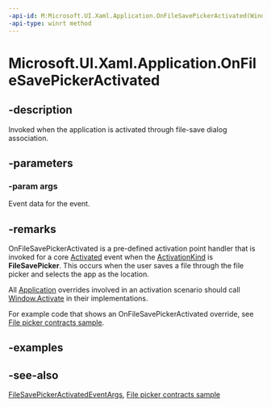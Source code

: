 ```yaml
---
-api-id: M:Microsoft.UI.Xaml.Application.OnFileSavePickerActivated(Windows.ApplicationModel.Activation.FileSavePickerActivatedEventArgs)
-api-type: winrt method
---
```


<!-- Method syntax
virtual protected void OnFileSavePickerActivated(Windows.ApplicationModel.Activation.FileSavePickerActivatedEventArgs args)
-->

# Microsoft.UI.Xaml.Application.OnFileSavePickerActivated

## -description
Invoked when the application is activated through file-save dialog association.

## -parameters
### -param args
Event data for the event.

## -remarks
OnFileSavePickerActivated is a pre-defined activation point handler that is invoked for a core [Activated](/uwp/api/windows.ui.core.corewindow.activated) event when the [ActivationKind](/uwp/api/windows.applicationmodel.activation.activationkind) is **FileSavePicker**. This occurs when the user saves a file through the file picker and selects the app as the location.

All [Application](application.md) overrides involved in an activation scenario should call [Window.Activate](window_activate_1797342875.md) in their implementations.

For example code that shows an OnFileSavePickerActivated override, see [File picker contracts sample](https://github.com/microsoftarchive/msdn-code-gallery-microsoft/tree/master/Official%20Windows%20Platform%20Sample/File%20picker%20contracts%20sample).

## -examples

## -see-also
[FileSavePickerActivatedEventArgs](/uwp/api/windows.applicationmodel.activation.filesavepickeractivatedeventargs), [File picker contracts sample](https://github.com/microsoftarchive/msdn-code-gallery-microsoft/tree/master/Official%20Windows%20Platform%20Sample/File%20picker%20contracts%20sample)
